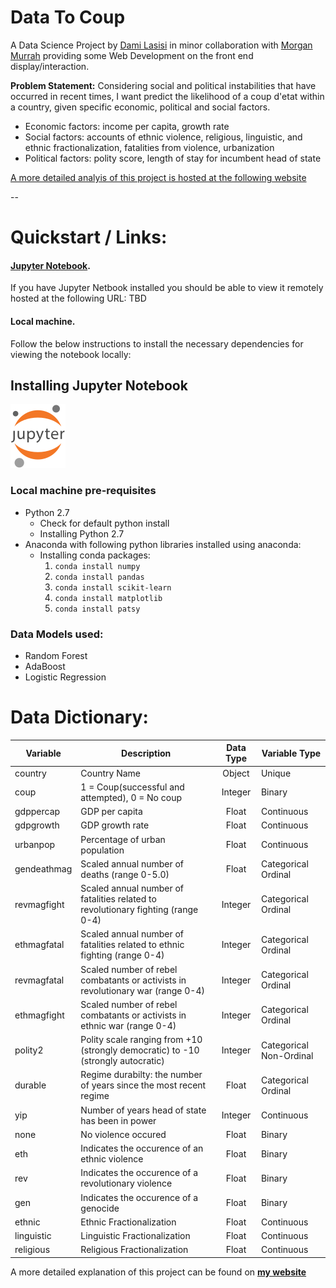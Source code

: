 # Data To Coup


A Data Science Project by [Dami Lasisi](http://lolalasisi.wixsite.com/mysite) in minor collaboration with [Morgan Murrah](https://www.github.com/airbr) providing some Web Development on the front end display/interaction.

 <b>Problem Statement:</b> Considering social and political instabilities that have occurred in recent times, I want predict the likelihood of a coup d'etat within a country, given specific economic, political and social factors.

- Economic factors: income per capita, growth rate
- Social factors: accounts of ethnic violence, religious, linguistic, and ethnic fractionalization, fatalities from 
  violence, urbanization
- Political factors: polity score, length of stay for incumbent head of state

[A more detailed analyis of this project is hosted at the following website](http://lolalasisi.wixsite.com/mysite/data-to-coup)

--

# Quickstart / Links:

#### [Jupyter Notebook](http://jupyter.org/).
If you have Jupyter Netbook installed you should be able to view it remotely hosted at the following URL: TBD

#### Local machine.
Follow the below instructions to install the necessary dependencies for viewing the notebook locally:

<!--`-> Visualizations.`
See the source code behind the visualizations in the following snippets-->

## Installing Jupyter Notebook

![Jupyter Notebook](jupyter.svg)


### Local machine pre-requisites

* Python 2.7 
	* Check for default python install 
	* Installing Python 2.7
* Anaconda with following python libraries installed using anaconda:
	* Installing conda packages:
		1. `conda install numpy`
		2. `conda install pandas`
		3. `conda install scikit-learn`
		4. `conda install matplotlib`
		5. `conda install patsy`

### Data Models used:
- Random Forest
- AdaBoost
- Logistic Regression

<!--<b>Problem Statement:</b> Considering social and political instabilities that have occurred in recent times, I want predict the likelihood of a coup d'etat within a country, given specific economic, political and social factors.

- Economic factors: income per capita, growth rate
- Social factors: accounts of ethnic violence, religious, linguistic, and ethnic fractionalization, fatalities from 
  violence, urbanization
- Political factors: polity score, length of stay for incumbent head of state
-->

# Data Dictionary:

| Variable | Description | Data Type | Variable Type |
| --- | --- | :---: | --- |
| country | Country Name | Object | Unique |
| coup | 1 = Coup(successful and attempted), 0 = No coup | Integer | Binary |
| gdppercap | GDP per capita | Float | Continuous |
| gdpgrowth | GDP growth rate | Float | Continuous |
| urbanpop | Percentage of urban population | Float | Continuous |
| gendeathmag |Scaled annual number of deaths (range 0-5.0) | Float | Categorical Ordinal |
| revmagfight |Scaled annual number of fatalities related to revolutionary fighting (range 0-4) | Integer | Categorical Ordinal |
| ethmagfatal |Scaled annual number of fatalities related to ethnic fighting (range 0-4)|Integer | Categorical Ordinal |
| revmagfatal |Scaled number of rebel combatants or activists in revolutionary war (range 0-4) | Integer | Categorical Ordinal |
| ethmagfight |Scaled number of rebel combatants or activists in ethnic war (range 0-4) | Integer | Categorical Ordinal |
| polity2 |Polity scale ranging from +10 (strongly democratic) to -10 (strongly autocratic) | Integer | Categorical Non-Ordinal |
| durable |Regime durabilty: the number of years since the most recent regime | Float | Categorical Ordinal |
| yip | Number of years head of state has been in power | Integer | Continuous |
| none | No violence occured | Float | Binary |
| eth | Indicates the occurence of an ethnic violence | Float | Binary |
| rev | Indicates the occurence of a revolutionary violence | Float | Binary |
| gen | Indicates the occurence of a genocide | Float | Binary |
| ethnic | Ethnic Fractionalization | Float | Continuous |
| linguistic | Linguistic Fractionalization|  Float | Continuous |
| religious | Religious Fractionalization | Float | Continuous |


A more detailed explanation of this project can be found on **[my website](http://lolalasisi.wixsite.com/mysite/data-to-coup)**

